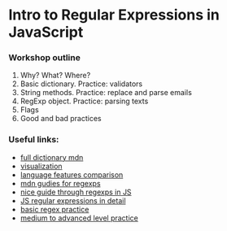 # Intro to Regular Expressions in JavaScript

### Workshop outline
1. Why? What? Where?
2. Basic dictionary. Practice: validators
3. String methods. Practice: replace and parse emails
4. RegExp object. Practice: parsing texts
5. Flags
6. Good and bad practices

### Useful links:
- [full dictionary mdn](https://developer.mozilla.org/en-US/docs/Web/JavaScript/Reference/Global_Objects/RegExp#Special_characters_meaning_in_regular_expressions)
- [visualization](https://jex.im/regulex/#!flags=&re=%5E(a%7Cb)*%3F%24)
- [language features comparison](https://en.wikipedia.org/wiki/Comparison_of_regular_expression_engines#Language_features)
- [mdn gudies for regexps](https://developer.mozilla.org/en-US/docs/Web/JavaScript/Guide/Regular_Expressions)
- [nice guide through regexps in JS](https://javascript.info/regular-expressions)
- [JS regular expressions in detail](https://eloquentjavascript.net/09_regexp.html)
- [basic regex practice](https://regexone.com/lesson/introduction_abcs)
- [medium to advanced level practice](https://www.hackerrank.com/domains/regex?filters%5Bdifficulty%5D%5B%5D=medium)

